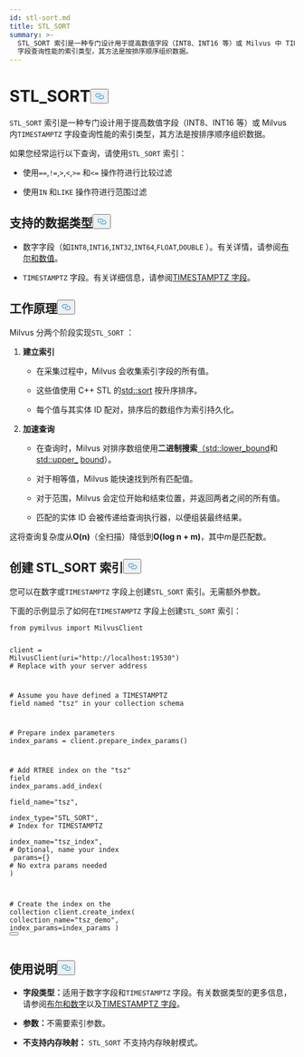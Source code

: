 ```yaml
---
id: stl-sort.md
title: STL_SORT
summary: >-
  STL_SORT 索引是一种专门设计用于提高数值字段（INT8、INT16 等）或 Milvus 中 TIMESTAMPTZ
  字段查询性能的索引类型，其方法是按排序顺序组织数据。
---
```

<h1 id="STLSORT" class="common-anchor-header">STL_SORT<button data-href="#STLSORT" class="anchor-icon" translate="no">
      <svg translate="no"
        aria-hidden="true"
        focusable="false"
        height="20"
        version="1.1"
        viewBox="0 0 16 16"
        width="16"
      >
        <path
          fill="#0092E4"
          fill-rule="evenodd"
          d="M4 9h1v1H4c-1.5 0-3-1.69-3-3.5S2.55 3 4 3h4c1.45 0 3 1.69 3 3.5 0 1.41-.91 2.72-2 3.25V8.59c.58-.45 1-1.27 1-2.09C10 5.22 8.98 4 8 4H4c-.98 0-2 1.22-2 2.5S3 9 4 9zm9-3h-1v1h1c1 0 2 1.22 2 2.5S13.98 12 13 12H9c-.98 0-2-1.22-2-2.5 0-.83.42-1.64 1-2.09V6.25c-1.09.53-2 1.84-2 3.25C6 11.31 7.55 13 9 13h4c1.45 0 3-1.69 3-3.5S14.5 6 13 6z"
        ></path>
      </svg>
    </button></h1><p><code translate="no">STL_SORT</code> 索引是一种专门设计用于提高数值字段（INT8、INT16 等）或 Milvus 内<code translate="no">TIMESTAMPTZ</code> 字段查询性能的索引类型，其方法是按排序顺序组织数据。</p>
<p>如果您经常运行以下查询，请使用<code translate="no">STL_SORT</code> 索引：</p>
<ul>
<li><p>使用<code translate="no">==</code>,<code translate="no">!=</code>,<code translate="no">&gt;</code>,<code translate="no">&lt;</code>,<code translate="no">&gt;=</code> 和<code translate="no">&lt;=</code> 操作符进行比较过滤</p></li>
<li><p>使用<code translate="no">IN</code> 和<code translate="no">LIKE</code> 操作符进行范围过滤</p></li>
</ul>
<h2 id="Supported-data-types" class="common-anchor-header">支持的数据类型<button data-href="#Supported-data-types" class="anchor-icon" translate="no">
      <svg translate="no"
        aria-hidden="true"
        focusable="false"
        height="20"
        version="1.1"
        viewBox="0 0 16 16"
        width="16"
      >
        <path
          fill="#0092E4"
          fill-rule="evenodd"
          d="M4 9h1v1H4c-1.5 0-3-1.69-3-3.5S2.55 3 4 3h4c1.45 0 3 1.69 3 3.5 0 1.41-.91 2.72-2 3.25V8.59c.58-.45 1-1.27 1-2.09C10 5.22 8.98 4 8 4H4c-.98 0-2 1.22-2 2.5S3 9 4 9zm9-3h-1v1h1c1 0 2 1.22 2 2.5S13.98 12 13 12H9c-.98 0-2-1.22-2-2.5 0-.83.42-1.64 1-2.09V6.25c-1.09.53-2 1.84-2 3.25C6 11.31 7.55 13 9 13h4c1.45 0 3-1.69 3-3.5S14.5 6 13 6z"
        ></path>
      </svg>
    </button></h2><ul>
<li><p>数字字段（如<code translate="no">INT8</code>,<code translate="no">INT16</code>,<code translate="no">INT32</code>,<code translate="no">INT64</code>,<code translate="no">FLOAT</code>,<code translate="no">DOUBLE</code> ）。有关详情，请参阅<a href="/docs/zh/number.md">布尔和数值</a>。</p></li>
<li><p><code translate="no">TIMESTAMPTZ</code> 字段。有关详细信息，请参阅<a href="/docs/zh/timestamptz-field.md">TIMESTAMPTZ 字段</a>。</p></li>
</ul>
<h2 id="How-it-works" class="common-anchor-header">工作原理<button data-href="#How-it-works" class="anchor-icon" translate="no">
      <svg translate="no"
        aria-hidden="true"
        focusable="false"
        height="20"
        version="1.1"
        viewBox="0 0 16 16"
        width="16"
      >
        <path
          fill="#0092E4"
          fill-rule="evenodd"
          d="M4 9h1v1H4c-1.5 0-3-1.69-3-3.5S2.55 3 4 3h4c1.45 0 3 1.69 3 3.5 0 1.41-.91 2.72-2 3.25V8.59c.58-.45 1-1.27 1-2.09C10 5.22 8.98 4 8 4H4c-.98 0-2 1.22-2 2.5S3 9 4 9zm9-3h-1v1h1c1 0 2 1.22 2 2.5S13.98 12 13 12H9c-.98 0-2-1.22-2-2.5 0-.83.42-1.64 1-2.09V6.25c-1.09.53-2 1.84-2 3.25C6 11.31 7.55 13 9 13h4c1.45 0 3-1.69 3-3.5S14.5 6 13 6z"
        ></path>
      </svg>
    </button></h2><p>Milvus 分两个阶段实现<code translate="no">STL_SORT</code> ：</p>
<ol>
<li><p><strong>建立索引</strong></p>
<ul>
<li><p>在采集过程中，Milvus 会收集索引字段的所有值。</p></li>
<li><p>这些值使用 C++ STL 的<a href="https://en.cppreference.com/w/cpp/algorithm/sort.html">std::sort</a> 按升序排序。</p></li>
<li><p>每个值与其实体 ID 配对，排序后的数组作为索引持久化。</p></li>
</ul></li>
<li><p><strong>加速查询</strong></p>
<ul>
<li><p>在查询时，Milvus 对排序数组使用<strong>二进制搜索</strong><a href="https://en.cppreference.com/w/cpp/algorithm/lower_bound.html">（std::lower_bound</a>和<a href="https://en.cppreference.com/w/cpp/algorithm/upper_bound.html">std::upper</a><a href="https://en.cppreference.com/w/cpp/algorithm/lower_bound.html">_</a> <a href="https://en.cppreference.com/w/cpp/algorithm/upper_bound.html">bound</a>）。</p></li>
<li><p>对于相等值，Milvus 能快速找到所有匹配值。</p></li>
<li><p>对于范围，Milvus 会定位开始和结束位置，并返回两者之间的所有值。</p></li>
<li><p>匹配的实体 ID 会被传递给查询执行器，以便组装最终结果。</p></li>
</ul></li>
</ol>
<p>这将查询复杂度从<strong>O(n)</strong>（全扫描）降低到<strong>O(log n + m)</strong>，其中<em>m</em>是匹配数。</p>
<h2 id="Create-an-STLSORT-index" class="common-anchor-header">创建 STL_SORT 索引<button data-href="#Create-an-STLSORT-index" class="anchor-icon" translate="no">
      <svg translate="no"
        aria-hidden="true"
        focusable="false"
        height="20"
        version="1.1"
        viewBox="0 0 16 16"
        width="16"
      >
        <path
          fill="#0092E4"
          fill-rule="evenodd"
          d="M4 9h1v1H4c-1.5 0-3-1.69-3-3.5S2.55 3 4 3h4c1.45 0 3 1.69 3 3.5 0 1.41-.91 2.72-2 3.25V8.59c.58-.45 1-1.27 1-2.09C10 5.22 8.98 4 8 4H4c-.98 0-2 1.22-2 2.5S3 9 4 9zm9-3h-1v1h1c1 0 2 1.22 2 2.5S13.98 12 13 12H9c-.98 0-2-1.22-2-2.5 0-.83.42-1.64 1-2.09V6.25c-1.09.53-2 1.84-2 3.25C6 11.31 7.55 13 9 13h4c1.45 0 3-1.69 3-3.5S14.5 6 13 6z"
        ></path>
      </svg>
    </button></h2><p>您可以在数字或<code translate="no">TIMESTAMPTZ</code> 字段上创建<code translate="no">STL_SORT</code> 索引。无需额外参数。</p>
<p>下面的示例显示了如何在<code translate="no">TIMESTAMPTZ</code> 字段上创建<code translate="no">STL_SORT</code> 索引：</p>
<pre><code translate="no" class="language-python"><span class="hljs-keyword">from</span> pymilvus <span class="hljs-keyword">import</span> MilvusClient

client = MilvusClient(uri=<span class="hljs-string">&quot;http://localhost:19530&quot;</span>) <span class="hljs-comment"># Replace with your server address</span>

<span class="hljs-comment"># Assume you have defined a TIMESTAMPTZ field named &quot;tsz&quot; in your collection schema</span>

<span class="hljs-comment"># Prepare index parameters</span>
index_params = client.prepare_index_params()

<span class="hljs-comment"># Add RTREE index on the &quot;tsz&quot; field</span>
<span class="highlighted-comment-line">index_params.add_index(</span>
<span class="highlighted-comment-line">    field_name=<span class="hljs-string">&quot;tsz&quot;</span>,</span>
<span class="highlighted-comment-line">    index_type=<span class="hljs-string">&quot;STL_SORT&quot;</span>,   <span class="hljs-comment"># Index for TIMESTAMPTZ</span></span>
<span class="highlighted-comment-line">    index_name=<span class="hljs-string">&quot;tsz_index&quot;</span>,  <span class="hljs-comment"># Optional, name your index</span></span>
<span class="highlighted-comment-line">    params={}                <span class="hljs-comment"># No extra params needed</span></span>
<span class="highlighted-comment-line">)</span>

<span class="hljs-comment"># Create the index on the collection</span>
client.create_index(
    collection_name=<span class="hljs-string">&quot;tsz_demo&quot;</span>,
    index_params=index_params
)
<button class="copy-code-btn"></button></code></pre>
<h2 id="Usage-notes" class="common-anchor-header">使用说明<button data-href="#Usage-notes" class="anchor-icon" translate="no">
      <svg translate="no"
        aria-hidden="true"
        focusable="false"
        height="20"
        version="1.1"
        viewBox="0 0 16 16"
        width="16"
      >
        <path
          fill="#0092E4"
          fill-rule="evenodd"
          d="M4 9h1v1H4c-1.5 0-3-1.69-3-3.5S2.55 3 4 3h4c1.45 0 3 1.69 3 3.5 0 1.41-.91 2.72-2 3.25V8.59c.58-.45 1-1.27 1-2.09C10 5.22 8.98 4 8 4H4c-.98 0-2 1.22-2 2.5S3 9 4 9zm9-3h-1v1h1c1 0 2 1.22 2 2.5S13.98 12 13 12H9c-.98 0-2-1.22-2-2.5 0-.83.42-1.64 1-2.09V6.25c-1.09.53-2 1.84-2 3.25C6 11.31 7.55 13 9 13h4c1.45 0 3-1.69 3-3.5S14.5 6 13 6z"
        ></path>
      </svg>
    </button></h2><ul>
<li><p><strong>字段类型：</strong>适用于数字字段和<code translate="no">TIMESTAMPTZ</code> 字段。有关数据类型的更多信息，请参阅<a href="/docs/zh/number.md">布尔和数字</a>以及<a href="/docs/zh/timestamptz-field.md">TIMESTAMPTZ 字段</a>。</p></li>
<li><p><strong>参数：</strong>不需要索引参数。</p></li>
<li><p><strong>不支持内存映射：</strong> <code translate="no">STL_SORT</code> 不支持内存映射模式。</p></li>
</ul>
